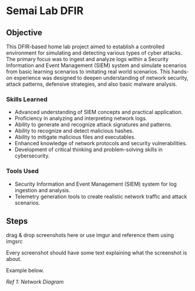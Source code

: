 # Semai Lab DFIR

## Objective

This DFIR-based home lab project aimed to establish a controlled environment for simulating and detecting various types of cyber attacks. The primary focus was to ingest and analyze logs within a Security Information and Event Management (SIEM) system and simulate scenarios from basic learning scenarios to imitating real world scenarios. This hands-on experience was designed to deepen understanding of network security, attack patterns, defensive strategies, and also basic malware analysis.

### Skills Learned

- Advanced understanding of SIEM concepts and practical application.
- Proficiency in analyzing and interpreting network logs.
- Ability to generate and recognize attack signatures and patterns.
- Ability to recognize and detect malicious hashes.
- Ability to mitigate malicious files and executables.
- Enhanced knowledge of network protocols and security vulnerabilities.
- Development of critical thinking and problem-solving skills in cybersecurity.

### Tools Used

- Security Information and Event Management (SIEM) system for log ingestion and analysis.
- Telemetry generation tools to create realistic network traffic and attack scenarios.

## Steps
drag & drop screenshots here or use imgur and reference them using imgsrc

Every screenshot should have some text explaining what the screenshot is about.

Example below.

*Ref 1: Network Diagram*
